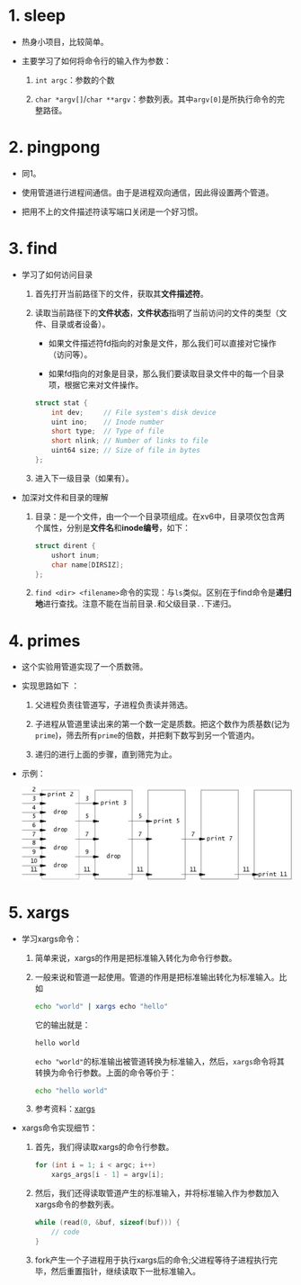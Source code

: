 # 1. sleep

- 热身小项目，比较简单。

- 主要学习了如何将命令行的输入作为参数：

    1. `int argc`：参数的个数

    2. `char *argv[]`/`char **argv`：参数列表。其中`argv[0]`是所执行命令的完整路径。

# 2. pingpong

- 同1。
- 使用管道进行进程间通信。由于是进程双向通信，因此得设置两个管道。

- 把用不上的文件描述符读写端口关闭是一个好习惯。

# 3. find

- 学习了如何访问目录

    1. 首先打开当前路径下的文件，获取其**文件描述符**。

    2. 读取当前路径下的**文件状态**，**文件状态**指明了当前访问的文件的类型（文件、目录或者设备）。

        - 如果文件描述符fd指向的对象是文件，那么我们可以直接对它操作（访问等）。

        - 如果fd指向的对象是目录，那么我们要读取目录文件中的每一个目录项，根据它来对文件操作。

        ```cpp
        struct stat {
            int dev;     // File system's disk device
            uint ino;    // Inode number
            short type;  // Type of file
            short nlink; // Number of links to file
            uint64 size; // Size of file in bytes
        };
        ```
    3. 进入下一级目录（如果有）。

- 加深对文件和目录的理解

    1. 目录：是一个文件，由一个一个目录项组成。在xv6中，目录项仅包含两个属性，分别是**文件名**和**inode编号**，如下：
        ```cpp
        struct dirent {
            ushort inum;
            char name[DIRSIZ];
        };
        ```
    
    2. `find <dir> <filename>`命令的实现：与`ls`类似。区别在于find命令是**递归地**进行查找。注意不能在当前目录`.`和父级目录`..`下递归。

# 4. primes

- 这个实验用管道实现了一个质数筛。

- 实现思路如下 ：

    1. 父进程负责往管道写，子进程负责读并筛选。

    2. 子进程从管道里读出来的第一个数一定是质数。把这个数作为质基数(记为`prime`)，筛去所有`prime`的倍数，并把剩下数写到另一个管道内。
    3. 递归的进行上面的步骤，直到筛完为止。
- 示例：

    ![sieve](_sieve.gif)

# 5. xargs

- 学习xargs命令：

    1. 简单来说，xargs的作用是把标准输入转化为命令行参数。

    2. 一般来说和管道一起使用。管道的作用是把标准输出转化为标准输入。比如
        ```sh
        echo "world" | xargs echo "hello"
        ```
        它的输出就是：
        ```sh
        hello world
        ```
        `echo "world"`的标准输出被管道转换为标准输入，然后，`xargs`命令将其转换为命令行参数。上面的命令等价于：
        ```sh
        echo "hello world"
        ```
    3. 参考资料：[xargs](https://www.ruanyifeng.com/blog/2019/08/xargs-tutorial.html)

- xargs命令实现细节：

    1. 首先，我们得读取xargs的命令行参数。
        ```cpp
        for (int i = 1; i < argc; i++)
            xargs_args[i - 1] = argv[i];
        ```
    
    2. 然后，我们还得读取管道产生的标准输入，并将标准输入作为参数加入xargs命令的参数列表。
        ```cpp
        while (read(0, &buf, sizeof(buf))) {
            // code
        }
        ```
    3. fork产生一个子进程用于执行xargs后的命令;父进程等待子进程执行完毕，然后重置指针，继续读取下一批标准输入。